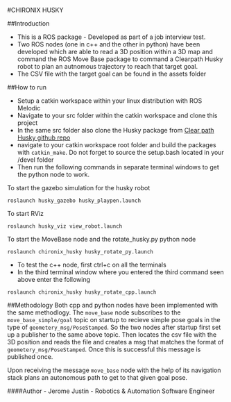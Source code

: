 #CHIRONIX HUSKY 

##Introduction

- This is a ROS package - Developed as part of a job interview test.
- Two ROS nodes (one in c++ and the other in python) have been developed which are able to read a 3D position within a 3D map and command the ROS Move Base package to command a Clearpath Husky robot to plan an autnomous trajectory to reach that target goal. 
- The CSV file with the target goal can be found in the assets folder

##How to run
- Setup a catkin workspace within your linux distribution with ROS Melodic
- Navigate to your src folder within the catkin workspace and clone this project 
- In the same src folder also clone the Husky package from [Clear path Husky github repo](https://github.com/husky/husky)
- navigate to your catkin workspace root folder and build the packages with `catkin_make`. Do not forget to source the setup.bash located in your /devel folder
- Then run the following commands in separate terminal windows to get the python node to work.

To start the gazebo simulation for the husky robot 

 `roslaunch husky_gazebo husky_playpen.launch`

To start RViz 

 `roslaunch husky_viz view_robot.launch`

To start the MoveBase node and the rotate_husky.py python node 

 `roslaunch chironix_husky husky_rotate_py.launch`

- To test the c++ node, first ctrl+c on all the terminals 
- In the third terminal window where you entered the third command seen above enter the following

 `roslaunch chironix_husky husky_rotate_cpp.launch`


##Methodology
Both cpp and python nodes have been implemented with the same methodlogy. 
The `move_base` node subscribes to the `move_base_simple/goal` topic on startup to recieve simple pose goals in the type of `geometery_msg/PoseStamped`. So the two nodes after startup first set up a publisher to the same above topic. Then locates the csv file with the 3D position and reads the file and creates a msg that matches the format of `geometery_msg/PoseStamped`. Once this is successful this message is published once.

Upon receiving the message `move_base` node with the help of its navigation stack plans an autonomous path to get to that given goal pose.

####Author - Jerome Justin - Robotics & Automation Software Engineer




